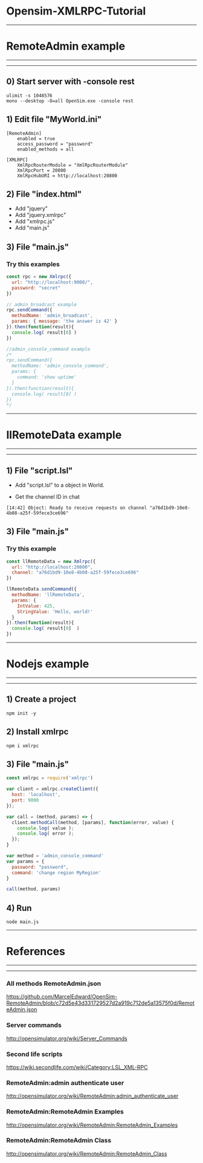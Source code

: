 # Opensim-XMLRPC-Tutorial
---

# RemoteAdmin example
---
---


## 0) Start server with -console rest
```
ulimit -s 1048576
mono --desktop -O=all OpenSim.exe -console rest
```

## 1) Edit file "MyWorld.ini"
```
[RemoteAdmin]
    enabled = true
    access_password = "password"
    enabled_methods = all

[XMLRPC]
    XmlRpcRouterModule = "XmlRpcRouterModule"
    XmlRpcPort = 20800
    XmlRpcHubURI = http://localhost:20800
```

## 2) File "index.html"
- Add "jquery"
- Add "jquery.xmlrpc"
- Add "xmlrpc.js" 
- Add "main.js"

## 3) File "main.js"
### Try this examples

```js
const rpc = new Xmlrpc({
  url: "http://localhost:9000/",
  password: "secret"
})

// admin_broadcast example
rpc.sendCommand({
  methodName: 'admin_broadcast',
  params: { message: 'the answer is 42' }
}).then(function(result){
  console.log( result[0] )
})

//admin_console_command example
/*
rpc.sendCommand({
  methodName: 'admin_console_command',
  params: { 
    command: 'show uptime' 
  }
}).then(function(result){
  console.log( result[0] )
})
*/
```


---
# llRemoteData example

---
---
## 1) File "script.lsl"

- Add "script.lsl" to a object in World.

- Get the channel ID in chat
```
[14:42] Object: Ready to receive requests on channel "a76d1bd9-10e8-4b08-a25f-59fece3ce696"
```

## 3) File "main.js"
### Try this example
```js
const llRemoteData = new Xmlrpc({
  url: "http://localhost:20800",
  channel: "a76d1bd9-10e8-4b08-a25f-59fece3ce696"
})

llRemoteData.sendCommand({
  methodName: 'llRemoteData',
  params: { 
    IntValue: 425,
    StringValue: 'Hello, world!'
  }
}).then(function(result){
  console.log( result[0]  )
})
```

---
# Nodejs example
---
---
## 1) Create a project
```
npm init -y
```

## 2) Install xmlrpc
```
npm i xmlrpc
```

## 3) File "main.js"

```js
const xmlrpc = require('xmlrpc')

var client = xmlrpc.createClient({
  host: 'localhost',
  port: 9000
});

var call = (method, params) => {
  client.methodCall(method, [params], function(error, value) {
    console.log( value );
    console.log( error );
  });
}

var method = 'admin_console_command'
var params = {
  password: "password",
  command: 'change region MyRegion'
} 

call(method, params)
```

## 4) Run
```
node main.js
```
---
# References
---
---
### All methods RemoteAdmin.json
https://github.com/MarcelEdward/OpenSim-RemoteAdmin/blob/c72d5e43d331729527d2a919c712de5a13575f0d/RemoteAdmin.json

### Server commands
http://opensimulator.org/wiki/Server_Commands

### Second life scripts
https://wiki.secondlife.com/wiki/Category:LSL_XML-RPC

### RemoteAdmin:admin authenticate user
http://opensimulator.org/wiki/RemoteAdmin:admin_authenticate_user

###  RemoteAdmin:RemoteAdmin Examples
http://opensimulator.org/wiki/RemoteAdmin:RemoteAdmin_Examples

###  RemoteAdmin:RemoteAdmin Class
http://opensimulator.org/wiki/RemoteAdmin:RemoteAdmin_Class




